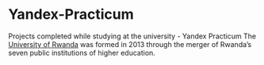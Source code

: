 # Yandex-Practicum
Projects completed while studying at the university - Yandex Practicum
The [University of Rwanda](http://www.ur.ac.rw) was formed in 2013 through the merger of Rwanda’s seven public institutions of higher education.
